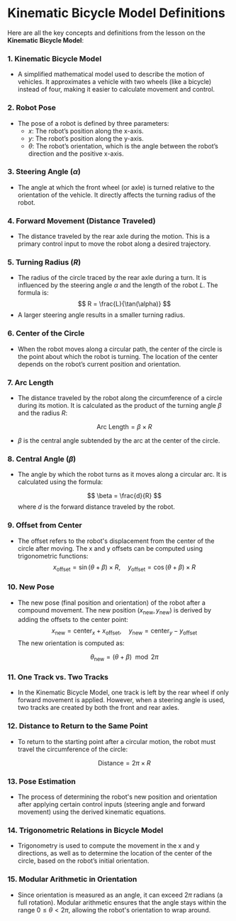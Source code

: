 # Kinematic Bicycle Model Definitions

Here are all the key concepts and definitions from the lesson on the **Kinematic Bicycle Model**:

### 1. **Kinematic Bicycle Model**
   - A simplified mathematical model used to describe the motion of vehicles. It approximates a vehicle with two wheels (like a bicycle) instead of four, making it easier to calculate movement and control.

### 2. **Robot Pose**
   - The pose of a robot is defined by three parameters:
     - $x$: The robot’s position along the x-axis.
     - $y$: The robot’s position along the y-axis.
     - $\theta$: The robot’s orientation, which is the angle between the robot’s direction and the positive x-axis.

### 3. **Steering Angle ($\alpha$)**
   - The angle at which the front wheel (or axle) is turned relative to the orientation of the vehicle. It directly affects the turning radius of the robot.

### 4. **Forward Movement (Distance Traveled)**
   - The distance traveled by the rear axle during the motion. This is a primary control input to move the robot along a desired trajectory.

### 5. **Turning Radius ($R$)**
   - The radius of the circle traced by the rear axle during a turn. It is influenced by the steering angle $\alpha$ and the length of the robot $L$. The formula is:
     $$
     R = \frac{L}{\tan(\alpha)}
     $$
   - A larger steering angle results in a smaller turning radius.

### 6. **Center of the Circle**
   - When the robot moves along a circular path, the center of the circle is the point about which the robot is turning. The location of the center depends on the robot’s current position and orientation.

### 7. **Arc Length**
   - The distance traveled by the robot along the circumference of a circle during its motion. It is calculated as the product of the turning angle $\beta$ and the radius $R$:
    
      $$
     \text{Arc Length} = \beta \times R
     $$
   - $\beta$ is the central angle subtended by the arc at the center of the circle.

### 8. **Central Angle ($\beta$)**
   - The angle by which the robot turns as it moves along a circular arc. It is calculated using the formula:
    
      $$
     \beta = \frac{d}{R}
     $$
   where $d$ is the forward distance traveled by the robot.

### 9. **Offset from Center**
   - The offset refers to the robot's displacement from the center of the circle after moving. The x and y offsets can be computed using trigonometric functions:
     $$
     x_{\text{offset}} = \sin(\theta + \beta) \times R, \quad y_{\text{offset}} = \cos(\theta + \beta) \times R
     $$

### 10. **New Pose**
   - The new pose (final position and orientation) of the robot after a compound movement. The new position ($x_{\text{new}}, y_{\text{new}}$) is derived by adding the offsets to the center point:
     $$
     x_{\text{new}} = \text{center}_x + x_{\text{offset}}, \quad y_{\text{new}} = \text{center}_y - y_{\text{offset}}
     $$
   The new orientation is computed as:
    
      $$
     \theta_{\text{new}} = (\theta + \beta) \mod 2\pi
     $$

### 11. **One Track vs. Two Tracks**
   - In the Kinematic Bicycle Model, one track is left by the rear wheel if only forward movement is applied. However, when a steering angle is used, two tracks are created by both the front and rear axles.

### 12. **Distance to Return to the Same Point**
   - To return to the starting point after a circular motion, the robot must travel the circumference of the circle:
    
      $$
     \text{Distance} = 2\pi \times R
     $$

### 13. **Pose Estimation**
   - The process of determining the robot's new position and orientation after applying certain control inputs (steering angle and forward movement) using the derived kinematic equations.

### 14. **Trigonometric Relations in Bicycle Model**
   - Trigonometry is used to compute the movement in the x and y directions, as well as to determine the location of the center of the circle, based on the robot’s initial orientation.

### 15. **Modular Arithmetic in Orientation**
   - Since orientation is measured as an angle, it can exceed $2\pi$ radians (a full rotation). Modular arithmetic ensures that the angle stays within the range $0 \leq \theta < 2\pi$, allowing the robot's orientation to wrap around.

